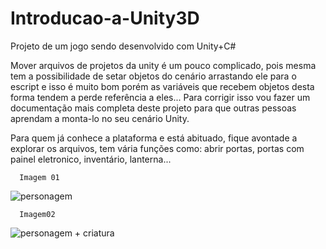 # Introducao-a-Unity3D
Projeto de um jogo sendo desenvolvido com Unity+C#

Mover arquivos de projetos da unity é um pouco complicado, pois mesma tem a possibilidade de setar objetos do cenário arrastando ele para o escript e isso é muito bom porém as variáveis que recebem objetos desta forma  tendem a perde referência a eles... Para corrigir isso vou fazer um documentação mais completa deste projeto para que outras pessoas aprendam a monta-lo no seu cenário Unity.

Para quem já conhece a plataforma e está abituado, fique avontade a explorar os arquivos, tem vária funções como: abrir portas, portas com painel eletronico, inventário, lanterna...

      Imagem 01
![personagem](https://lh3.googleusercontent.com/I7awNPu6xHD_2s_JmId4Ye8uaNOS6XjC_J-Sb8udi0_3UBEJzV_NL--UIK0oCnn2htqRCraNrVegWUOqm-w7CUBGqfvY0dIDVAscogr21h-ymiTqQnfdaeQ6oiQk_gza7Q0k6gGLJegwcLtGyvpYcIaAfJy3KGtvD--c8tYyUYS_FY-hO-mKoAdzWu5SBwVLmx8goUPId7VFWCZoLVDCT1yCFEIlvOZo6Gdm1W5OG-JEnt9XAurGKMikkBokMLheLxD3K3MnASLUZEGt1NjIdH9N0uih8wda9sYmcwnk1AA9ISnQiaihGzR7TZS1PcOuC-EMP2B89PyMJWRCPvY33kqyNnInA74FZZZz365gAJ38e1Og01f2ZUNAEqUKI66V26YicMHvigptVvhy1TEoOtHCDpRKOwHlbyleI6lILkQUDQ_qVfBnOFuIngSvcfX-EY-8dBlhUimLyZGkLhQC0rC4pRFZFye6ID-42L4hQzYL2Alpm3tyFZR7TcPQGJBEqO7pq9x7EChfsTaZMZSlAJ6QapYraVy532wjyGuhueEtwjVpgKHD7Swf5iBQXcEZxrXyh4Af23tTBN6u3ol0WvBF5C8AJojal6Vdf2I=w1688-h949-no)

      Imagem02
![personagem + criatura](https://lh3.googleusercontent.com/YAB1j3IF_0tJVM48VYYcl0awOHtUj-ZFqLs1Wky5Pap8ARXTqeKYzn8UnB1ee23zVL5u4LhFBjt3TqJQtWs147zH5GdjFWJBDW99ok4RbbtPVW_jk513iy-X5GeiVr1f9gPLXTyHr071j_b9LB5y1W3Up4Gt7DcaH3sS_jJEBw9igmPMe_O23i7TWalmIHUyW42C1ROqh3m7eVcxQPrtNVhuv4WqQuP3s2WpAt8H2CCze-CELTDIKOlb-_yJGjV02VWoKl5YN6O-3fBRMe-DAjC1V33qUuEcERgXNhUHnesoz7jfGDLtkyozUrzm714BUdIDP9R5-Fy7EKC1Uo871zJDthztPHvdIxNEBnG7Mbk9RYXgReblynNOLHDPXE8W_9OBWAeuY6hx7ocyjstsiqx6ZNZBtYOZ0TDMkSIIAcMwqmlrWyR3kejGxKj8He_j0dtg2IaArrQJd6XyyKqe_omrYyyHADmj6yI_K9vugUWdp1Td7raI0Omm9sRcECzaQ_waTbxjYQnI57ZUEujQtvcHHcKSvd--QufzlqkIY1csbl-9xPlh7cj2gcNGbDOYzF-RWg5bYnBagyn5DfX6nwrgfWryR2FrfH51Lvk=w1688-h949-no)
